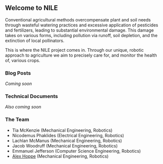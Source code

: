 ## Welcome to NILE

Conventional agricultural methods overcompensate plant and soil needs through wasteful watering practices and excessive application of pesticides and fertilizers, leading to substantial environmental damage. This damage takes on various forms, including pollution via runoff, soil depletion, and the extinction of local pollinators.

This is where the NILE project comes in. Through our unique, robotic approach to agriculture we aim to precisely care for, and monitor the health of, various crops.

### Blog Posts

_Coming soon_

### Technical Documents

_Also coming soon_

### The Team
- Tia McKenzie (Mechanical Engineering, Robotics)
- Nicodemus Phaklides (Electrical Engineering, Robotics)
- Lachlan McManus (Mechanical Engineering, Robotics)
- Jacob Woodruff (Mechanical Engineering, Robotics)
- Emmanuel Jefferson (Computer Science Engineering, Robotics)
- [Alex Hoppe](http://hoppe.space/) (Mechanical Engineering, Robotics)
